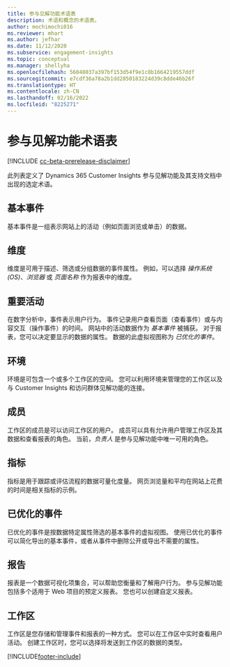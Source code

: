 ```yaml
---
title: 参与见解功能术语表
description: 术语和概念的术语表。
author: mochimochi016
ms.reviewer: mhart
ms.author: jefhar
ms.date: 11/12/2020
ms.subservice: engagement-insights
ms.topic: conceptual
ms.manager: shellyha
ms.openlocfilehash: 56048037a397bf153d54f9e1c8b1664219557ddf
ms.sourcegitcommit: e7cdf36a78a2b1dd2850183224d39c8dde46b26f
ms.translationtype: HT
ms.contentlocale: zh-CN
ms.lasthandoff: 02/16/2022
ms.locfileid: "8225271"
---
```

# <a name="engagement-insights-capability-glossary"></a>参与见解功能术语表

[!INCLUDE [cc-beta-prerelease-disclaimer](includes/cc-beta-prerelease-disclaimer.md)]

此列表定义了 Dynamics 365 Customer Insights 参与见解功能及其支持文档中出现的选定术语。

## <a name="base-event"></a>基本事件

基本事件是一组表示网站上的活动（例如页面浏览或单击）的数据。 

## <a name="dimensions"></a>维度

维度是可用于描述、筛选或分组数据的事件属性。 例如，可以选择 *操作系统 (OS)*、*浏览器* 或 *页面名称* 作为报表中的维度。

## <a name="event"></a>重要活动

在数字分析中，事件表示用户行为。 事件记录用户查看页面（查看事件）或与内容交互（操作事件）的时间。 网站中的活动数据作为 *基本事件* 被捕获。 对于报表，您可以决定要显示的数据的属性。 数据的此虚拟视图称为 *已优化的事件*。 

## <a name="environment"></a>环境

 环境是可包含一个或多个工作区的空间。 您可以利用环境来管理您的工作区以及与 Customer Insights 和访问群体见解功能的连接。

## <a name="member"></a>成员

工作区的成员是可以访问工作区的用户。 成员可以具有允许用户管理工作区及其数据和查看报表的角色。 当前，*负责人* 是参与见解功能中唯一可用的角色。

## <a name="metric"></a>指标

指标是用于跟踪或评估流程的数据可量化度量。 网页浏览量和平均在网站上花费的时间是相关指标的示例。

## <a name="refined-event"></a>已优化的事件

已优化的事件是按数据特定属性筛选的基本事件的虚拟视图。 使用已优化的事件可以简化导出的基本事件，或者从事件中删除公开或导出不需要的属性。

## <a name="report"></a>报告

报表是一个数据可视化项集合，可以帮助您衡量和了解用户行为。 参与见解功能包括多个适用于 Web 项目的预定义报表。 您也可以创建自定义报表。 

## <a name="workspace"></a>工作区

工作区是您存储和管理事件和报表的一种方式。 您可以在工作区中实时查看用户活动。 创建工作区时，您可以选择将发送到工作区的数据的类型。


[!INCLUDE[footer-include](../includes/footer-banner.md)]